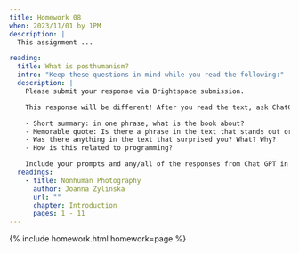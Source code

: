 ```yaml
---
title: Homework 08
when: 2023/11/01 by 1PM
description: |
  This assignment ...

reading: 
  title: What is posthumanism? 
  intro: "Keep these questions in mind while you read the following:"
  description: |
    Please submit your response via Brightspace submission.

    This response will be different! After you read the text, ask ChatGPT to write a 200-word response using prompts that get it to cover some of the rubric we've been using:

    - Short summary: in one phrase, what is the book about?
    - Memorable quote: Is there a phrase in the text that stands out or captures its main idea?
    - Was there anything in the text that surprised you? What? Why?
    - How is this related to programming?

    Include your prompts and any/all of the responses from Chat GPT in your submission.
  readings:
    - title: Nonhuman Photography
      author: Joanna Zylinska
      url: ""
      chapter: Introduction
      pages: 1 - 11
---
```

{% include homework.html homework=page %}
